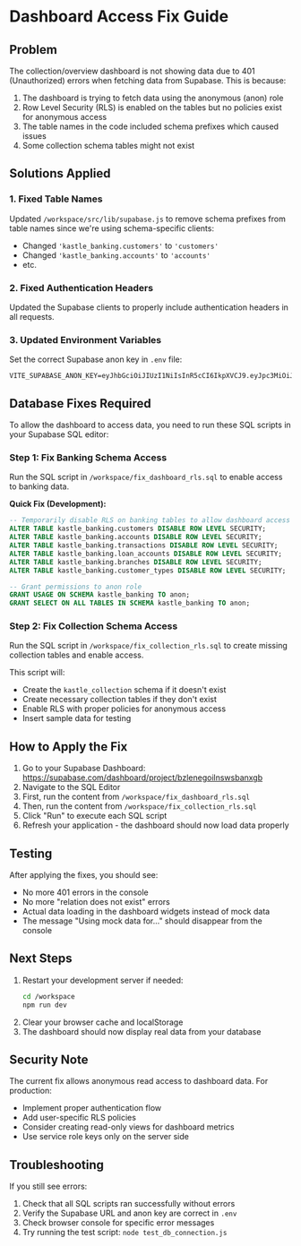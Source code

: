 # Dashboard Access Fix Guide

## Problem
The collection/overview dashboard is not showing data due to 401 (Unauthorized) errors when fetching data from Supabase. This is because:

1. The dashboard is trying to fetch data using the anonymous (anon) role
2. Row Level Security (RLS) is enabled on the tables but no policies exist for anonymous access
3. The table names in the code included schema prefixes which caused issues
4. Some collection schema tables might not exist

## Solutions Applied

### 1. Fixed Table Names
Updated `/workspace/src/lib/supabase.js` to remove schema prefixes from table names since we're using schema-specific clients:
- Changed `'kastle_banking.customers'` to `'customers'`
- Changed `'kastle_banking.accounts'` to `'accounts'`
- etc.

### 2. Fixed Authentication Headers
Updated the Supabase clients to properly include authentication headers in all requests.

### 3. Updated Environment Variables
Set the correct Supabase anon key in `.env` file:
```
VITE_SUPABASE_ANON_KEY=eyJhbGciOiJIUzI1NiIsInR5cCI6IkpXVCJ9.eyJpc3MiOiJzdXBhYmFzZSIsInJlZiI6ImJ6bGVuZWdvaWxuc3dzYmFueGdiIiwicm9sZSI6ImFub24iLCJpYXQiOjE3NTMyODU3ODIsImV4cCI6MjA2ODg2MTc4Mn0.DtVNndVsrUZtTtVRpEWiQb5QtbhPAErSQ88wWYVWeBE
```

## Database Fixes Required

To allow the dashboard to access data, you need to run these SQL scripts in your Supabase SQL editor:

### Step 1: Fix Banking Schema Access

Run the SQL script in `/workspace/fix_dashboard_rls.sql` to enable access to banking data.

**Quick Fix (Development):**
```sql
-- Temporarily disable RLS on banking tables to allow dashboard access
ALTER TABLE kastle_banking.customers DISABLE ROW LEVEL SECURITY;
ALTER TABLE kastle_banking.accounts DISABLE ROW LEVEL SECURITY;
ALTER TABLE kastle_banking.transactions DISABLE ROW LEVEL SECURITY;
ALTER TABLE kastle_banking.loan_accounts DISABLE ROW LEVEL SECURITY;
ALTER TABLE kastle_banking.branches DISABLE ROW LEVEL SECURITY;
ALTER TABLE kastle_banking.customer_types DISABLE ROW LEVEL SECURITY;

-- Grant permissions to anon role
GRANT USAGE ON SCHEMA kastle_banking TO anon;
GRANT SELECT ON ALL TABLES IN SCHEMA kastle_banking TO anon;
```

### Step 2: Fix Collection Schema Access

Run the SQL script in `/workspace/fix_collection_rls.sql` to create missing collection tables and enable access.

This script will:
- Create the `kastle_collection` schema if it doesn't exist
- Create necessary collection tables if they don't exist
- Enable RLS with proper policies for anonymous access
- Insert sample data for testing

## How to Apply the Fix

1. Go to your Supabase Dashboard: https://supabase.com/dashboard/project/bzlenegoilnswsbanxgb
2. Navigate to the SQL Editor
3. First, run the content from `/workspace/fix_dashboard_rls.sql`
4. Then, run the content from `/workspace/fix_collection_rls.sql`
5. Click "Run" to execute each SQL script
6. Refresh your application - the dashboard should now load data properly

## Testing

After applying the fixes, you should see:
- No more 401 errors in the console
- No more "relation does not exist" errors
- Actual data loading in the dashboard widgets instead of mock data
- The message "Using mock data for..." should disappear from the console

## Next Steps

1. Restart your development server if needed:
   ```bash
   cd /workspace
   npm run dev
   ```
2. Clear your browser cache and localStorage
3. The dashboard should now display real data from your database

## Security Note

The current fix allows anonymous read access to dashboard data. For production:
- Implement proper authentication flow
- Add user-specific RLS policies
- Consider creating read-only views for dashboard metrics
- Use service role keys only on the server side

## Troubleshooting

If you still see errors:
1. Check that all SQL scripts ran successfully without errors
2. Verify the Supabase URL and anon key are correct in `.env`
3. Check browser console for specific error messages
4. Try running the test script: `node test_db_connection.js`